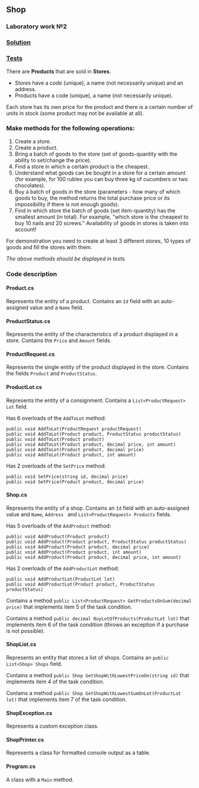 ## Shop
### Laboratory work №2

### [Solution](https://github.com/annchous/OopLabs/tree/master/OopLabs/Shop)
### [Tests]()

There are **Products** that are sold in **Stores**.
* Stores have a code (unique), a name (not necessarily unique) and an address.
* Products have a code (unique), a name (not necessarily unique).

Each store has its own price for the product and there is a certain number of units in stock (some product may not be available at all).

### Make methods for the following operations:

1. Create a store.
2. Create a product.
3. Bring a batch of goods to the store (set of goods-quantity with the ability to set/change the price).
4. Find a store in which a certain product is the cheapest.
5. Understand what goods can be bought in a store for a certain amount (for example, for 100 rubles you can buy three kg of cucumbers or two chocolates).
6. Buy a batch of goods in the store (parameters - how many of which goods to buy, the method returns the total purchase price or its impossibility if there is not enough goods).
7. Find in which store the batch of goods (set item-quantity) has the smallest amount (in total). For example, "which store is the cheapest to buy 10 nails and 20 screws." Availability of goods in stores is taken into account!

For demonstration you need to create at least 3 different stores, 10 types of goods and fill the stores with them.

*The above methods should be displayed in tests.*

### Code description

#### Product.cs

Represents the entity of a product. Contains an ```Id``` field with an auto-assigned value and a ```Name``` field.

#### ProductStatus.cs

Represents the entity of the characteristics of a product displayed in a store. Contains the ```Price``` and ```Amount``` fields.

#### ProductRequest.cs

Represents the single entity of the product displayed in the store. Contains the fields ```Product``` and ```ProductStatus```.

#### ProductLot.cs

Represents the entity of a consignment. Contains a ```List<ProductRequest> Lot``` field.

Has 6 overloads of the ```AddToLot``` method:
```
public void AddToLot(ProductRequest productRequest)
public void AddToLot(Product product, ProductStatus productStatus)
public void AddToLot(Product product)
public void AddToLot(Product product, decimal price, int amount)
public void AddToLot(Product product, decimal price)
public void AddToLot(Product product, int amount)
```

Has 2 overloads of the ```SetPrice``` method:
```
public void SetPrice(string id, decimal price)
public void SetPrice(Product product, decimal price)
```

#### Shop.cs

Represents the entity of a shop. Contains an ```Id``` field with an auto-assigned value and ```Name```, ```Address ``` and ```List<ProductRequest> Products``` fields.

Has 5 overloads of the ```AddProduct``` method:
```
public void AddProduct(Product product)
public void AddProduct(Product product, ProductStatus productStatus)
public void AddProduct(Product product, decimal price)
public void AddProduct(Product product, int amount)
public void AddProduct(Product product, decimal price, int amount) 
```

Has 2 overloads of the ```AddProductLot``` method:
```
public void AddProductLot(ProductLot lot)
public void AddProductLot(Product product, ProductStatus productStatus)
```

Contains a method ```public List<ProductRequest> GetProductsOnSum(decimal price)``` that implements item 5 of the task condition.

Contains a method ```public decimal BuyLotOfProducts(ProductLot lot)``` that implements item 6 of the task condition (throws an exception if a purchase is not possible).

#### ShopList.cs

Represents an entity that stores a list of shops. Contains an ```public List<Shop> Shops``` field.

Contains a method ```public Shop GetShopWithLowestPriceOn(string id)``` that implements item 4 of the task condition.

Contains a method ```public Shop GetShopWithLowestSumOnLot(ProductLot lot)``` that implements item 7 of the task condition.

#### ShopException.cs

Represents a custom exception class.

#### ShopPrinter.cs

Represents a class for formatted console output as a table.

#### Program.cs

A class with a ```Main``` method.
